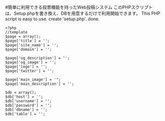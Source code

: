 #簡単に利用できる投票機能を持ったWeb投稿システム
このPHPスクリプトは、Setup.phpを書き換え、DBを用意するだけで利用開始できます。
This PHP script is easy to use. create 'setup.php'. done.

```PHP:setup.php
<?php
//template
$page = array();
$page['title'] = '';
$page['site_name'] = '';
$page['domain'] = '';

$page['og_description'] = '';
$page['og_image'] = '';
$page['logo'] = '';
$page['twitter'] = '';

$page['main_image'] = '";
$page['main_description'] = '';

$db = array();
$db['host'] = '';
$db['username'] = '';
$db['password'] = '';
$db['dbname'] = '';
$db['table'] = '';
```

